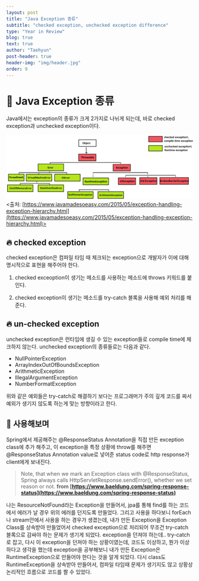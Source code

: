 ```yaml
---
layout: post
title: "Java Exception 종류"
subtitle: "checked exception, unchecked exception difference"
type: "Year in Review"
blog: true
text: true
author: "Taehyun"
post-header: true
header-img: "img/header.jpg"
order: 9
---
```


# 🚀 Java Exception 종류

Java에서는 exception의 종류가 크게 2가지로 나뉘게 되는데, 바로 checked exception과 unchecked exception이다.

![](img/2020-08-30-19-43-32.png)
<출처: [https://www.javamadesoeasy.com/2015/05/exception-handling-exception-hierarchy.html](https://www.javamadesoeasy.com/2015/05/exception-handling-exception-hierarchy.html)>


## 🔥 checked exception
checked exception은 컴파일 타임 때 체크되는 exception으로 개발자가 이에 대해 명시적으로 표현을 해주어야 한다.

1. checked exceoption이 생기는 메소드를 사용하는 메소드에 throws 키워드를 붙인다.

2. checked exception이 생기는 메소드를 try-catch 블록을 사용해 예외 처리를 해준다.

## 🔥 un-checked exception
unchecked exception은 런타임에 생길 수 있는 exception들로 compile time에 체크하지 않는다. unchecked exception의 종류들로는 다음과 같다.
* NullPointerException
* ArrayIndexOutOfBoundsException
* ArithmeticException
* IllegalArgumentException
* NumberFormatException

위와 같은 예외들은 try-catch로 해결하기 보다는 프로그래머가 주의 깊게 코드를 짜서 예외가 생기지 않도록 하는게 맞는 방향이라고 한다.

## 📝 사용해보며
Spring에서 제공해주는 @ResponseStatus Annotation을 직접 만든 exception class에 추가 해주고, 이 exception을 특정 상황에 throw를 해주면 @ResponseStatus Annotation value로 넣어준 status code로 http response가 client에게 보내진다.

>Note, that when we mark an Exception class with @ResponseStatus, Spring always calls HttpServletResponse.sendError(), whether we set reason or not.
> **from [https://www.baeldung.com/spring-response-status](https://www.baeldung.com/spring-response-status)**

나는 ResourceNotFound라는 Exception을 만들어서, jpa를 통해 find를 하는 코드에서 에러가 날 경우 위의 에러를 던지도록 만들었다. 그리고 사용을 하다보니 forEach나 stream안에서 사용을 하는 경우가 생겼는데, 내가 만든 Exception을 Exception Class를 상속받아 만들었어서 checked exception으로 처리되어 무조건 try-catch 블록으로 감싸야 하는 문제가 생기게 되었다. exception을 던져야 하는데.. try-catch로 잡고, 다시 이 exception을 던져야 하는 상황이였는데, 코드도 이상하고, 뭔가 이상하다고 생각을 했는데 exception을 공부해보니 내가 만든 Exception은 RuntimeException으로 만들어야 한다는 것을 알게 되었다. 다시 class도 RuntimeException을 상속받아 만들어서, 컴파일 타임때 문제가 생기지도 않고 상황상 논리적인 흐름으로 코드를 짤 수 있었다.